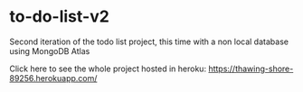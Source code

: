 # to-do-list-v2
Second iteration of the todo list project, this time with a non local database using MongoDB Atlas


Click here to see the whole project hosted in heroku: https://thawing-shore-89256.herokuapp.com/
